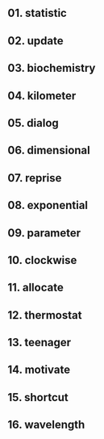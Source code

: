 ## 01. statistic
## 02. update
## 03. biochemistry
## 04. kilometer
## 05. dialog
## 06. dimensional
## 07. reprise
## 08. exponential
## 09. parameter
## 10. clockwise
## 11. allocate
## 12. thermostat
## 13. teenager
## 14. motivate
## 15. shortcut
## 16. wavelength